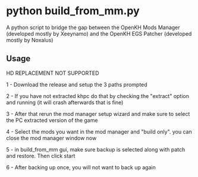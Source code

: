# python build_from_mm.py <options>

A python script to bridge the gap between the OpenKH Mods Manager (developed mostly by Xeeynamo) and the OpenKH EGS Patcher (developed mostly by Noxalus)



## Usage

HD REPLACEMENT NOT SUPPORTED

1 - Download the release and setup the 3 paths prompted

2 - If you have not extracted khpc do that by checking the "extract" option and running (it will crash afterwards that is fine)

3 - After that rerun the mod manager setup wizard and make sure to select the PC extracted version of the game

4 - Select the mods you want in the mod manager and "build only". you can close the mod manager window now

5 - in build_from_mm gui, make sure backup is selected along with patch and restore. Then click start

6 - After backing up once, you will not want to back up again